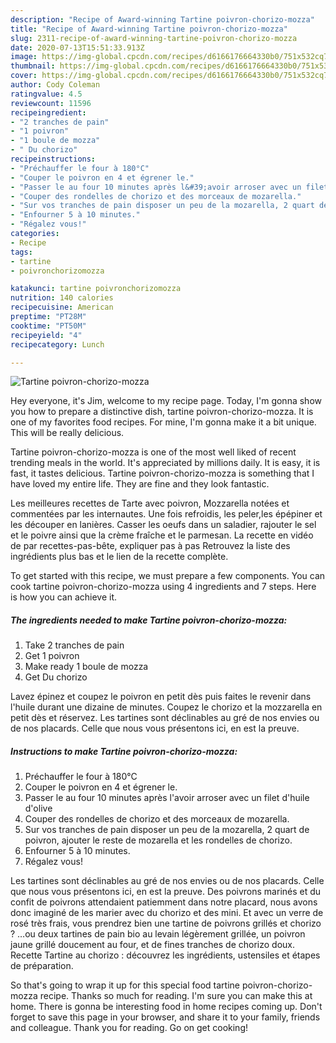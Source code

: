 ```yaml
---
description: "Recipe of Award-winning Tartine poivron-chorizo-mozza"
title: "Recipe of Award-winning Tartine poivron-chorizo-mozza"
slug: 2311-recipe-of-award-winning-tartine-poivron-chorizo-mozza
date: 2020-07-13T15:51:33.913Z
image: https://img-global.cpcdn.com/recipes/d6166176664330b0/751x532cq70/tartine-poivron-chorizo-mozza-photo-principale-de-la-recette.jpg
thumbnail: https://img-global.cpcdn.com/recipes/d6166176664330b0/751x532cq70/tartine-poivron-chorizo-mozza-photo-principale-de-la-recette.jpg
cover: https://img-global.cpcdn.com/recipes/d6166176664330b0/751x532cq70/tartine-poivron-chorizo-mozza-photo-principale-de-la-recette.jpg
author: Cody Coleman
ratingvalue: 4.5
reviewcount: 11596
recipeingredient:
- "2 tranches de pain"
- "1 poivron"
- "1 boule de mozza"
- " Du chorizo"
recipeinstructions:
- "Préchauffer le four à 180°C"
- "Couper le poivron en 4 et égrener le."
- "Passer le au four 10 minutes après l&#39;avoir arroser avec un filet d&#39;huile d&#39;olive"
- "Couper des rondelles de chorizo et des morceaux de mozarella."
- "Sur vos tranches de pain disposer un peu de la mozarella, 2 quart de poivron, ajouter le reste de mozarella et les rondelles de chorizo."
- "Enfourner 5 à 10 minutes."
- "Régalez vous!"
categories:
- Recipe
tags:
- tartine
- poivronchorizomozza

katakunci: tartine poivronchorizomozza 
nutrition: 140 calories
recipecuisine: American
preptime: "PT28M"
cooktime: "PT50M"
recipeyield: "4"
recipecategory: Lunch

---
```



![Tartine poivron-chorizo-mozza](https://img-global.cpcdn.com/recipes/d6166176664330b0/751x532cq70/tartine-poivron-chorizo-mozza-photo-principale-de-la-recette.jpg)

Hey everyone, it's Jim, welcome to my recipe page. Today, I'm gonna show you how to prepare a distinctive dish, tartine poivron-chorizo-mozza. It is one of my favorites food recipes. For mine, I'm gonna make it a bit unique. This will be really delicious.

Tartine poivron-chorizo-mozza is one of the most well liked of recent trending meals in the world. It's appreciated by millions daily. It is easy, it is fast, it tastes delicious. Tartine poivron-chorizo-mozza is something that I have loved my entire life. They are fine and they look fantastic.

Les meilleures recettes de Tarte avec poivron, Mozzarella notées et commentées par les internautes. Une fois refroidis, les peler,les épépiner et les découper en lanières. Casser les oeufs dans un saladier, rajouter le sel et le poivre ainsi que la crème fraîche et le parmesan. La recette en vidéo de par recettes-pas-bête, expliquer pas à pas Retrouvez la liste des ingrédients plus bas et le lien de la recette complète.


To get started with this recipe, we must prepare a few components. You can cook tartine poivron-chorizo-mozza using 4 ingredients and 7 steps. Here is how you can achieve it.

<!--inarticleads1-->

##### The ingredients needed to make Tartine poivron-chorizo-mozza:

1. Take 2 tranches de pain
1. Get 1 poivron
1. Make ready 1 boule de mozza
1. Get  Du chorizo


Lavez épinez et coupez le poivron en petit dès puis faites le revenir dans l&#39;huile durant une dizaine de minutes. Coupez le chorizo et la mozzarella en petit dès et réservez. Les tartines sont déclinables au gré de nos envies ou de nos placards. Celle que nous vous présentons ici, en est la preuve. 

<!--inarticleads2-->

##### Instructions to make Tartine poivron-chorizo-mozza:

1. Préchauffer le four à 180°C
1. Couper le poivron en 4 et égrener le.
1. Passer le au four 10 minutes après l&#39;avoir arroser avec un filet d&#39;huile d&#39;olive
1. Couper des rondelles de chorizo et des morceaux de mozarella.
1. Sur vos tranches de pain disposer un peu de la mozarella, 2 quart de poivron, ajouter le reste de mozarella et les rondelles de chorizo.
1. Enfourner 5 à 10 minutes.
1. Régalez vous!


Les tartines sont déclinables au gré de nos envies ou de nos placards. Celle que nous vous présentons ici, en est la preuve. Des poivrons marinés et du confit de poivrons attendaient patiemment dans notre placard, nous avons donc imaginé de les marier avec du chorizo et des mini. Et avec un verre de rosé très frais, vous prendrez bien une tartine de poivrons grillés et chorizo ? …ou deux tartines de pain bio au levain légèrement grillée, un poivron jaune grillé doucement au four, et de fines tranches de chorizo doux. Recette Tartine au chorizo : découvrez les ingrédients, ustensiles et étapes de préparation. 

So that's going to wrap it up for this special food tartine poivron-chorizo-mozza recipe. Thanks so much for reading. I'm sure you can make this at home. There is gonna be interesting food in home recipes coming up. Don't forget to save this page in your browser, and share it to your family, friends and colleague. Thank you for reading. Go on get cooking!
